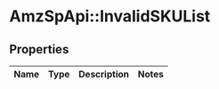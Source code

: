 # AmzSpApi::InvalidSKUList

## Properties
Name | Type | Description | Notes
------------ | ------------- | ------------- | -------------

